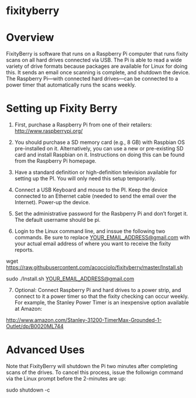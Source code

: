 fixityberry
===========


Overview
=======

FixityBerry is software that runs on a Raspberry Pi computer that runs fixity scans on all hard drives connected via USB.  The Pi is able to read a wide variety of drive formats because packages are available for Linux for doing this.  It sends an email once scanning is complete, and shutdown the device.  The Raspberry Pi—with connected hard drives—can be connected to a power timer that automatically runs the scans weekly.

Setting up Fixity Berry
=======================

1) First, purchase a Raspberry Pi from one of their retailers: http://www.raspberrypi.org/  

2) You should purchase a SD memory card (e.g., 8 GB) with Raspbian OS pre-installed on it.  Alternatively, you can use a new or pre-existing SD card and install Raspbian on it.  Instructions on doing this can be found from the Raspberry Pi homepage. 

3) Have a standard definition or high-definition television available for setting up the PI.  You will only need this setup temporarily.  

4) Connect a USB Keyboard and mouse to the PI.  Keep the device connected to an Ethernet cable (needed to send the email over the Internet).  Power-up the device.

5) Set the administrative password for the Rasbperry Pi and don’t forget it.  The default username should be pi.

6) Login to the Linux command line, and inssue the following two commands.  Be sure to replace YOUR_EMAIL_ADDRESS@gmail.com with your actual email address of where you want to receive the fixity reports.

wget https://raw.githubusercontent.com/acocciolo/fixityberry/master/Install.sh

sudo ./Install.sh YOUR_EMAIL_ADDRESS@gmail.com

7) Optional: Connect Raspberry Pi and hard drives to a power strip, and connect to it a power timer so that the fixity checking can occur weekly.  For example, the Stanley Power Timer is an inexpensive option available at Amazon: 

http://www.amazon.com/Stanley-31200-TimerMax-Grounded-1-Outlet/dp/B0020ML744


Advanced Uses
=============

Note that FixityBerry will shutdown the Pi two minutes after completing scans of the drives.  To cancel this process, issue the followign command via the Linux prompt before the 2-minutes are up:

sudo shutdown -c 
